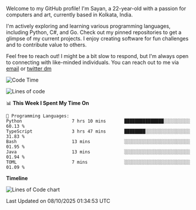 Welcome to my GitHub profile! I'm Sayan, a 22-year-old with a passion for computers and art, currently based in Kolkata, India.

I'm actively exploring and learning various programming languages, including Python, C#, and Go. Check out my pinned repositories to get a glimpse of my current projects. I enjoy creating software for fun challenges and to contribute value to others.

Feel free to reach out! I might be a bit slow to respond, but I'm always open to connecting with like-minded individuals. You can reach out to me via [email](mailto:me@sayanbiswas.in) or [twitter dm](https://twitter.com/TheDankDel)

<!--START_SECTION:waka-->
![Code Time](http://img.shields.io/badge/Code%20Time-2%2C371%20hrs%2059%20mins-blue)

![Lines of code](https://img.shields.io/badge/From%20Hello%20World%20I%27ve%20Written-19.8%20million%20lines%20of%20code-blue)

📊 **This Week I Spent My Time On** 

```text
💬 Programming Languages: 
Python                   7 hrs 10 mins       ███████████████░░░░░░░░░░   60.13 % 
TypeScript               3 hrs 47 mins       ████████░░░░░░░░░░░░░░░░░   31.83 % 
Bash                     13 mins             ░░░░░░░░░░░░░░░░░░░░░░░░░   01.95 % 
Java                     13 mins             ░░░░░░░░░░░░░░░░░░░░░░░░░   01.94 % 
TOML                     7 mins              ░░░░░░░░░░░░░░░░░░░░░░░░░   01.09 % 
```

**Timeline**

![Lines of Code chart](https://raw.githubusercontent.com/Dank-del/Dank-del/main/assets/bar_graph.png)


 Last Updated on 08/10/2025 01:34:53 UTC
<!--END_SECTION:waka-->
